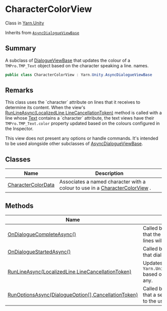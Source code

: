 # CharacterColorView

Class in [Yarn.Unity](yarn.unity.md)

Inherits from [`AsyncDialogueViewBase`](yarn.unity.asyncdialogueviewbase.md)

## Summary

A subclass of [DialogueViewBase](yarn.unity.dialogueviewbase.md) that updates the colour of a `TMPro.TMP_Text` object based on the character speaking a line. names.

```csharp
public class CharacterColorView : Yarn.Unity.AsyncDialogueViewBase
```

## Remarks

This class uses the \`character\` attribute on lines that it receives to determine its content. When the view's [RunLineAsync(LocalizedLine,LineCancellationToken)](yarn.unity.charactercolorview.runlineasync.md) method is called with a line whose [Text](yarn.unity.localizedline.text.md) contains a \`character\` attribute, the text views have their `TMPro.TMP_Text.color` property updated based on the colours configured in the Inspector.

This view does not present any options or handle commands. It's intended to be used alongside other subclasses of [AsyncDialogueViewBase](yarn.unity.asyncdialogueviewbase.md).

## Classes

| Name                                                                      | Description                                                                                                     |
| ------------------------------------------------------------------------- | --------------------------------------------------------------------------------------------------------------- |
| [CharacterColorData](yarn.unity.charactercolorview.charactercolordata.md) | Associates a named character with a colour to use in a [CharacterColorView](yarn.unity.charactercolorview.md) . |

## Methods

| Name                                                                                                      | Description                                                                                                                              |
| --------------------------------------------------------------------------------------------------------- | ---------------------------------------------------------------------------------------------------------------------------------------- |
| [OnDialogueCompleteAsync()](yarn.unity.charactercolorview.ondialoguecompleteasync.md)                     | Called by the [DialogueRunner](yarn.unity.dialoguerunner.md) to signal that the dialogue has ended, and no more lines will be delivered. |
| [OnDialogueStartedAsync()](yarn.unity.charactercolorview.ondialoguestartedasync.md)                       | Called by the [DialogueRunner](yarn.unity.dialoguerunner.md) to signal that dialogue has started.                                        |
| [RunLineAsync(LocalizedLine,LineCancellationToken)](yarn.unity.charactercolorview.runlineasync.md)        | Updates the text colour of `Yarn.Unity.CharacterColorView.lineTexts` based on the character name of `line` , if any.                     |
| [RunOptionsAsync(DialogueOption\[\],CancellationToken)](yarn.unity.charactercolorview.runoptionsasync.md) | Called by the [DialogueRunner](yarn.unity.dialoguerunner.md) to signal that a set of options should be displayed to the user.            |
